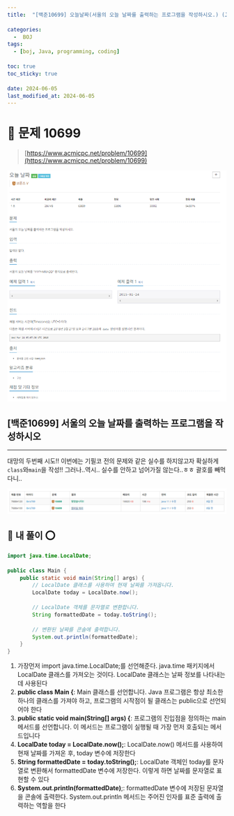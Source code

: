 ```yaml
---
title:  "[백준10699] 오늘날짜(서울의 오늘 날짜를 출력하는 프로그램을 작성하시오.) (Java)"

categories:
  -  BOJ
tags:
  - [boj, Java, programming, coding]

toc: true
toc_sticky: true

date: 2024-06-05
last_modified_at: 2024-06-05
---
```


# 🚀 문제 10699

> [https://www.acmicpc.net/problem/10699](https://www.acmicpc.net/problem/10699)

![백준2257](/assets/images/boj10699.png)

## [백준10699] 서울의 오늘 날짜를 출력하는 프로그램을 작성하시오

---

대망의 두번째 시도!! 이번에는 기필코 전의 문제와 같은 실수를 하지않고자 확실하게 `class`와`main`을 작성!!
그러나..역시.. 실수를 안하고 넘어가질 않는다..ㅎㅎ
괄호를 빼먹다니..

![백준2257_1](/assets/images/boj10699_1.PNG)

## 🚀 내 풀이 ⭕

```java
import java.time.LocalDate;

public class Main {
    public static void main(String[] args) {
        // LocalDate 클래스를 사용하여 현재 날짜를 가져옵니다.
        LocalDate today = LocalDate.now();
        
        // LocalDate 객체를 문자열로 변환합니다.
        String formattedDate = today.toString();
        
        // 변환된 날짜를 콘솔에 출력합니다.
        System.out.println(formattedDate);
    }
}
```

1. 가장먼저 import java.time.LocalDate;를 선언해준다. java.time 패키지에서 LocalDate 클래스를 가져오는 것이다. LocalDate 클래스는 날짜 정보를 나타내는 데 사용된다
2. **public class Main {**: Main 클래스를 선언합니다. Java 프로그램은 항상 최소한 하나의 클래스를 가져야 하고, 프로그램의 시작점이 될 클래스는 public으로 선언되어야 한다
3. **public static void main(String[] args) {**: 프로그램의 진입점을 정의하는 main 메서드를 선언합니다. 이 메서드는 프로그램이 실행될 때 가장 먼저 호출되는 메서드입니다
4. **LocalDate today = LocalDate.now();**: LocalDate.now() 메서드를 사용하여 현재 날짜를 가져온 후, today 변수에 저장한다
5. **String formattedDate = today.toString();**: LocalDate 객체인 today를 문자열로 변환해서 formattedDate 변수에 저장한다. 이렇게 하면 날짜를 문자열로 표현할 수 있다
6. **System.out.println(formattedDate)**;: formattedDate 변수에 저장된 문자열을 콘솔에 출력한다. System.out.println 메서드는 주어진 인자를 표준 출력에 출력하는 역할을 한다